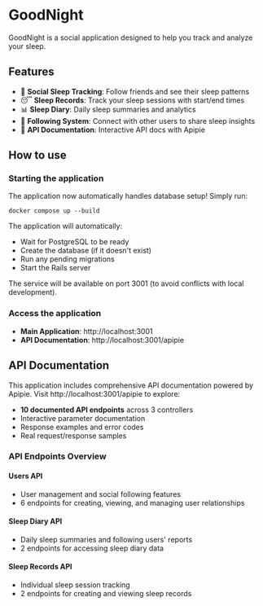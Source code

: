 # GoodNight

GoodNight is a social application designed to help you track and analyze your sleep.

## Features

- 👥 **Social Sleep Tracking**: Follow friends and see their sleep patterns
- 😴 **Sleep Records**: Track your sleep sessions with start/end times
- 📊 **Sleep Diary**: Daily sleep summaries and analytics
- 🔗 **Following System**: Connect with other users to share sleep insights
- 📖 **API Documentation**: Interactive API docs with Apipie

## How to use

### Starting the application

The application now automatically handles database setup! Simply run:

```shell
docker compose up --build
```

The application will automatically:
- Wait for PostgreSQL to be ready
- Create the database (if it doesn't exist)
- Run any pending migrations
- Start the Rails server

The service will be available on port 3001 (to avoid conflicts with local development).

### Access the application

- **Main Application**: http://localhost:3001
- **API Documentation**: http://localhost:3001/apipie

## API Documentation

This application includes comprehensive API documentation powered by Apipie. Visit http://localhost:3001/apipie to explore:

- **10 documented API endpoints** across 3 controllers
- Interactive parameter documentation
- Response examples and error codes
- Real request/response samples

### API Endpoints Overview

#### Users API
- User management and social following features
- 6 endpoints for creating, viewing, and managing user relationships

#### Sleep Diary API  
- Daily sleep summaries and following users' reports
- 2 endpoints for accessing sleep diary data

#### Sleep Records API
- Individual sleep session tracking
- 2 endpoints for creating and viewing sleep records


